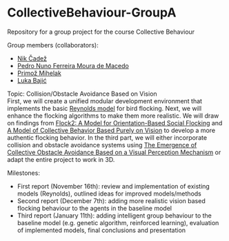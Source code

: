# CollectiveBehaviour-GroupA
Repository for a group project for the course Collective Behaviour

Group members (collaborators):
- [Nik Čadež](https://github.com/RootRooster)
- [Pedro Nuno Ferreira Moura de Macedo](https://github.com/pedronunomacedo)
- [Primož Mihelak](https://github.com/PMihelak)
- [Luka Bajić](https://github.com/bajicluka01)

Topic: Collision/Obstacle Avoidance Based on Vision  
First, we will create a unified modular development environment that implements the basic [Reynolds model](https://en.wikipedia.org/wiki/Boids) for bird flocking. Next, we will enhance the flocking algorithms to make them more realistic. We will draw on findings from [Flock2: A Model for Orientation-Based Social Flocking](https://www.sciencedirect.com/science/article/pii/S0022519324001644?via%3Dihub#b58) and [A Model of Collective Behavior Based Purely on Vision](https://www.science.org/doi/10.1126/sciadv.aay0792) to develop a more authentic flocking behavior. In the third part, we will either incorporate collision and obstacle avoidance systems using [The Emergence of Collective Obstacle Avoidance Based on a Visual Perception Mechanism](https://www.sciencedirect.com/science/article/abs/pii/S0020025521010537?via%3Dihub) or adapt the entire project to work in 3D.

Milestones:
- First report (November 16th): review and implementation of existing models (Reynolds), outlined ideas for improved models/methods
- Second report (December 7th): adding more realistic vision based flocking behaviour to the agents in the baseline model
- Third report (January 11th): adding intelligent group behaviour to the baseline model (e.g. genetic algorithm, reinforced learning), evaluation of implemented models, final conclusions and presentation
